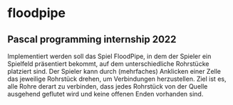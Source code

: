 # floodpipe
## Pascal programming internship 2022
Implementiert werden soll das Spiel FloodPipe, in dem der Spieler ein Spielfeld präsentiert bekommt, auf dem unterschiedliche Rohrstücke platziert sind. Der Spieler kann durch (mehrfaches) Anklicken einer Zelle das jeweilige Rohrstück drehen, um Verbindungen herzustellen. Ziel ist es, alle Rohre derart zu verbinden, dass jedes Rohrstück von der Quelle ausgehend geflutet wird und keine offenen Enden vorhanden sind.
